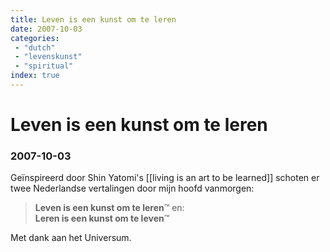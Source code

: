 ```yaml
---
title: Leven is een kunst om te leren
date: 2007-10-03
categories:
 - "dutch"
 - "levenskunst"
 - "spiritual"
index: true
---
```


# Leven is een kunst om te leren
### 2007-10-03

Geïnspireerd door Shin Yatomi's [[living is an art to be learned]] schoten er twee Nederlandse vertalingen door mijn hoofd vanmorgen:
> **Leven is een kunst om te leren**™ en: </br>
> **Leren is een kunst om te leven**™

Met dank aan het Universum.

